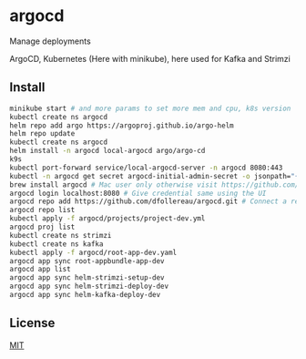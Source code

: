 # argocd
Manage deployments

ArgoCD, Kubernetes (Here with minikube), here used for Kafka and Strimzi

## Install
```bash
minikube start # and more params to set more mem and cpu, k8s version
kubectl create ns argocd
helm repo add argo https://argoproj.github.io/argo-helm
helm repo update
kubectl create ns argocd
helm install -n argocd local-argocd argo/argo-cd
k9s
kubectl port-forward service/local-argocd-server -n argocd 8080:443
kubectl -n argocd get secret argocd-initial-admin-secret -o jsonpath="{.data.password}" | base64 -d
brew install argocd # Mac user only otherwise visit https://github.com/argoproj/argo-cd/releases/tag/v2.2.2
argocd login localhost:8080 # Give credential same using the UI
argocd repo add https://github.com/dfollereau/argocd.git # Connect a repo
argocd repo list
kubectl apply -f argocd/projects/project-dev.yml
argocd proj list
kubectl create ns strimzi
kubectl create ns kafka
kubectl apply -f argocd/root-app-dev.yaml
argocd app sync root-appbundle-app-dev
argocd app list
argocd app sync helm-strimzi-setup-dev
argocd app sync helm-strimzi-deploy-dev
argocd app sync helm-kafka-deploy-dev
```
## License
[MIT](https://choosealicense.com/licenses/mit/)
